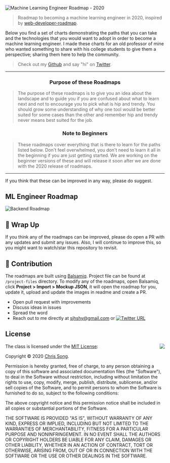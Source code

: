 ![Machine Learning Engineer Roadmap - 2020](./img/title.png)

> Roadmap to becoming a machine learning engineer in 2020, inspired by [web-developer-roadmap](https://github.com/kamranahmedse/developer-roadmap).

Below you find a set of charts demonstrating the paths that you can take and the technologies that you would want to adopt in order to become a machine learning engineer. I made these charts for an old professor of mine who wanted something to share with his college students to give them a perspective; sharing them here to help the community.

> Check out my [Github](https://github.com/chris-chris) and say "hi" on [Twitter](https://twitter.com/chris_loves_ai).

***

<h3 align="center"><strong>Purpose of these Roadmaps</strong></h3>

> The purpose of these roadmaps is to give you an idea about the landscape and to guide you if you are confused about what to learn next and not to encourage you to pick what is hip and trendy. You should grow some understanding of why one tool would be better suited for some cases than the other and remember hip and trendy never means best suited for the job.

<h3 align="center"><strong>Note to Beginners</strong></h3>

> These roadmaps cover everything that is there to learn for the paths listed below. Don't feel overwhelmed, you don't need to learn it all in the beginning if you are just getting started. We are working on the beginner versions of these and will release it soon after we are done with the 2020 release of roadmaps.

***

If you think that these can be improved in any way, please do suggest.

## ML Engineer Roadmap

![Backend Roadmap](https://i.imgur.com/Z27wClq.png)

## 🚦 Wrap Up

If you think any of the roadmaps can be improved, please do open a PR with any updates and submit any issues. Also, I will continue to improve this, so you might want to watch/star this repository to revisit.

## 🙌 Contribution

The roadmaps are built using [Balsamiq](https://balsamiq.com/products/mockups/). Project file can be found at `/project-files` directory. To modify any of the roadmaps, open Balsamiq, click **Project > Import > Mockup JSON**, it will open the roadmap for you, update it, upload and update the images in readme and create a PR.

- Open pull request with improvements
- Discuss ideas in issues
- Spread the word
- Reach out to me directly at sjhshy@gmail.com or [![Twitter URL](https://img.shields.io/twitter/url/https/twitter.com/chris_loves_ai.svg?style=social&label=Follow%20%40chris_loves_ai)](https://twitter.com/chris_loves_ai)

## License

<img align="right" src="http://opensource.org/trademarks/opensource/OSI-Approved-License-100x137.png">

The class is licensed under the [MIT License](http://opensource.org/licenses/MIT):

Copyright &copy; 2020 [Chris Song](http://www.github.com/chris_loves_ai).

Permission is hereby granted, free of charge, to any person obtaining a copy of this software and associated documentation files (the "Software"), to deal in the Software without restriction, including without limitation the rights to use, copy, modify, merge, publish, distribute, sublicense, and/or sell copies of the Software, and to permit persons to whom the Software is furnished to do so, subject to the following conditions:

The above copyright notice and this permission notice shall be included in all copies or substantial portions of the Software.

THE SOFTWARE IS PROVIDED "AS IS", WITHOUT WARRANTY OF ANY KIND, EXPRESS OR IMPLIED, INCLUDING BUT NOT LIMITED TO THE WARRANTIES OF MERCHANTABILITY, FITNESS FOR A PARTICULAR PURPOSE AND NONINFRINGEMENT. IN NO EVENT SHALL THE AUTHORS OR COPYRIGHT HOLDERS BE LIABLE FOR ANY CLAIM, DAMAGES OR OTHER LIABILITY, WHETHER IN AN ACTION OF CONTRACT, TORT OR OTHERWISE, ARISING FROM, OUT OF OR IN CONNECTION WITH THE SOFTWARE OR THE USE OR OTHER DEALINGS IN THE SOFTWARE.
